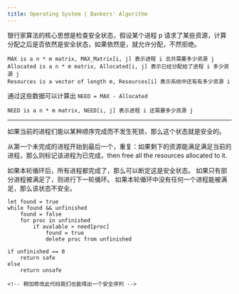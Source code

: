 ```yaml
---
title: Operating System | Bankers' Algorithm
---
```


银行家算法的核心思想是检查安全状态，假设某个进程 p 请求了某些资源，计算分配之后是否依然是安全状态，如果依然是，就允许分配，不然拒绝。

```
MAX is a n * m matrix, MAX_Matrix[i, j] 表示进程 i 总共需要多少资源 j 
Allocated is a n * m matrix, Allocated[i, j] 表示已经分配给了进程 i 多少资源 j
Resources is a vector of length m, Resources[i] 表示系统中还有有多少资源 i
```

通过这些数据可以计算出 `NEED = MAX - Allocated`
```
NEED is a n * m matrix, NEED[i, j] 表示进程 i 还需要多少资源 j
```

---

如果当前的进程们能以某种顺序完成而不发生死锁，那么这个状态就是安全的。

从第一个未完成的进程开始到最后一个，重复：如果剩下的资源能满足满足当前的进程，那么则标记该进程为已完成，then free all the resources allocated to it.

如果本轮循环后，所有进程都完成了，那么可以断定这是安全状态。 如果只有部分进程被满足了，则进行下一轮循环。 如果本轮循环中没有任何一个进程能被满足，那么该状态不安全。

```
let found = true
while found && unfinished 
    found = false
    for proc in unfinished 
        if avalable > need[proc] 
            found = true
            delete proc from unfinished
        
if unfinished == 0 
    return safe
else 
    return unsafe
    
<!-- 稍加修改此代码我们也能得出一个安全序列 -->
```